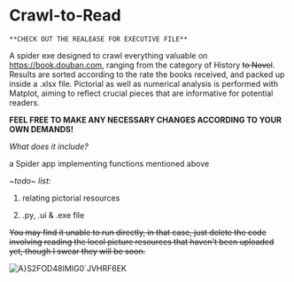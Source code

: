 # Crawl-to-Read
`**CHECK OUT THE REALEASE FOR EXECUTIVE FILE**`

A spider exe designed to crawl everything valuable on https://book.douban.com, ranging from the category of History ~~to Novel~~. Results are sorted according to the rate the books received, and packed up inside a .xlsx file. Pictorial as well as numerical analysis is performed with Matplot, aiming to reflect crucial pieces that are informative for potential readers.

**FEEL FREE TO MAKE ANY NECESSARY CHANGES ACCORDING TO YOUR OWN DEMANDS!**

*What does it include?*

a Spider app implementing functions mentioned above

*~todo~ list:*

 1. relating pictorial resources

 2. .py, .ui & .exe file



~~You may find it unable to run directly, in that case, just delete the code involving reading the locol picture resources that haven't been uploaded yet, though I swear they will be soon.~~

![A}S2FOD48IMIG0`JVHRF6EK](https://user-images.githubusercontent.com/46737781/116190035-81b6c200-a75c-11eb-92a1-518f50c3b8dc.png)
